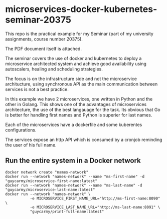 # microservices-docker-kubernetes-seminar-20375

This repo is the practical example for my Seminar (part of my university assignments, course number 20375).

The PDF document itself is attached.

The seminar covers the use of docker and kubernetes to deploy a microservice architected system and achieve good availability using autoscalers, healing and scheduling strategies.

The focus is on the infrastructure side and not the microservice architucture, using synchronous API as the main communication between services is not a best practice.

In this example we have 2 microservices, one written in Python and the other in Golang. This shows one of the advantages of microservices architecture, the use of the best langauage for the task. Its obvious that Go is better for handling first names and Python is superier for last names.

Each of the microservices have a dockerfile and some kuberentes configurations.

The services expose an http API which is consumed by a cronjob reminding the user of his full name.

## Run the entire system in a Docker network
```
docker network create "names-network"
docker run --network "names-network" --name "ms-first-name" -d "guycarmy/microservice-first-name:latest"
docker run --network "names-network" --name "ms-last-name" -d "guycarmy/microservice-last-name:latest"
docker run --network "names-network" \
           -e MICROSERVICE_FIRST_NAME_URL="http://ms-first-name:8090" \
           -e MICROSERVICE_LAST_NAME_URL="http://ms-last-name:8091" \
           "guycarmy/print-full-name:latest"
```
